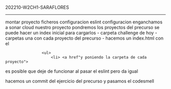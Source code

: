 202210-W2CH1-SARAFLORES

---

montar proyecto
ficheros configuracion
eslint configuracion
enganchamos a sonar cloud nuestro proyecto
pondremos los proyectos del precurso
se puede hacer un index inicial para cargarlos - carpeta challenge de hoy - carpetas una con cada proyecto del precurso - hacemos un index.html con el

    				<ul>
    					<li> <a href"y poniendo la carpeta de cada proyecto">

es posible que deje de funcionar al pasar el eslint pero da igual

hacemos un commit del ejercicio del precurso y pasamos el codesmell
